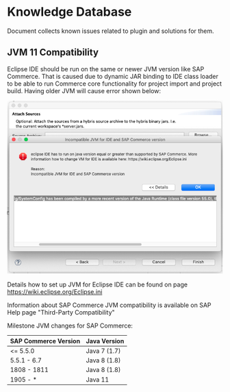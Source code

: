 # Knowledge Database

Document collects known issues related to plugin and solutions for them.

## JVM 11 Compatibility

Eclipse IDE should be run on the same or newer JVM version like SAP Commerce. That is caused due to dynamic JAR binding to IDE class loader to be able to run Commerce core functionality for project import and project build. Having older JVM will cause error shown below:

![Incompatible JVM](imgs/jvm-incompatibility.png)

Details how to set up JVM for Eclipse IDE can be found on page https://wiki.eclipse.org/Eclipse.ini

Information about SAP Commerce JVM compatibility is available on SAP Help page "Third-Party Compatibility"

Milestone JVM changes for SAP Commerce:

| SAP Commerce Version | Java Version |
| -------------------- | -------------|
| <= 5.5.0             | Java 7 (1.7) |
| 5.5.1 - 6.7          | Java 8 (1.8) |
| 1808 - 1811          | Java 8 (1.8) |
| 1905 - *             | Java 11      |

